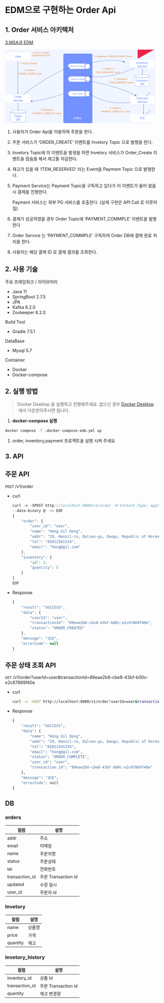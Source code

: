 # EDM으로 구현하는 Order Api

## 1. Order 서비스 아키텍처

[3.MSA과 EDM](https://www.notion.so/3-MSA-EDM-a8eb91c9d6bf453d9a510e0bce75b107) 

![Untitled](images/Untitled.png)

1. 사용자가 Order Api을 이용하여 주문을 한다. 
2. 주문 서비스가  ‘ORDER_CREATE’ 이벤트를 Invetory Topic 으로 발행을 한다. 
3. Invetory Topic에 이 이벤트을 발생을 하면 Invetory 서비스가 Order_Create 이벤트을 컴슘을 해서 재고들 차감한다. 
4. 재고가 있을 때 ‘ITEM_RESERVED’ 라는 Event을 Payment Topic 으로 발행한다. 
5. Payment Service는 Payment Topic을 구독하고 있다가 이 이벤트가 들어 왔을 시 결제을 진행한다. 
    
    Payment 서비스는 외부 PG 서비스를 호출한다. (실제 구현은 API Call 로 이루어짐)
    
6. 결제가 성공하였을 경우  Order Topic에 ‘PAYMENT_COMMPLE’ 이벤트을 발행한다
7. Order Service 는 ‘PAYMENT_COMMPLE’ 구독하여 Order DB에 결제 완료 처리을 한다. 
8. 사용자는 해당 결제 ID 로 결제 결과를 조회한다. 

## 2. 사용 기술

주요 프레임워크 / 라이브러리

- Java 11
- SpringBoot 2.7.5
- JPA
- Kafka 6.2.0
- Zookeeper 6.2.0

Build Tool

- Gradle 7.5.1

DataBase

- Mysql 5.7

Container

- Docker
- Docker-compose

## 2. 실행 방법

> Docker Desktop 을 실행하고 진행해주세요. 없으신 경우 [Docker Desktop](https://www.docker.com/products/docker-desktop/)  에서 다운받아주시면 됩니다.
> 
1. ****docker-compose 실행****

```bash
docker compose -f .docker-compose-edm.yml up
```

1. order, inventory,payment 프로젝트을 실행 시켜 주세요

## 3. API

## 주문 API

`POST` /v1/order

- curl
    
    ```jsx
    curl -v -XPOST http://localhost:8080/v1/order -H'Content-Type: application/json' \
    --data-binary @- << EOF
    {
        "order": {
            "user_id": "user",
            "name": "Hong Gil Dong",
            "addr": "29, Hansil-ro, Dalseo-gu, Daegu, Republic of Korea",
            "tel": "01012341234",
            "email": "hong@gil.com"
        },
        "inventory": {
            "id": 2, 
            "quantity": 5
        }
    } 
    EOF
    ```
    
- Response
    
    ```jsx
    {
        "result": "SUCCESS",
        "data": {
            "userId": "user",
            "transactionId": "89eae2b8-cbe8-43bf-b00c-e2c67869f40e",
            "status": "ORDER_CREATED"
        },
        "message": "성공",
        "errorCode": null
    }
    ```
    

## 주문 상태 조회 API

`GET` /v1/order?userId=user&transactionId=89eae2b8-cbe8-43bf-b00c-e2c67869f40e

- curl
    
    ```bash
    curl -v -XGET http://localhost:8080/v1/order?userId=user&transactionId=89eae2b8-cbe8-43bf-b00c-e2c67869f40e
    ```
    
- Response
    
    ```bash
    {
        "result": "SUCCESS",
        "data": {
            "name": "Hong Gil Dong",
            "addr": "29, Hansil-ro, Dalseo-gu, Daegu, Republic of Korea",
            "tel": "01012341234",
            "email": "hong@gil.com",
            "status": "ORDER_COMPLETE",
            "user_id": "user",
            "transaction_id": "89eae2b8-cbe8-43bf-b00c-e2c67869f40e"
        },
        "message": "성공",
        "errorCode": null
    }
    ```
    
## DB

### orders

| 컬럼 | 설명 |
| --- | --- |
| addr | 주소 |
| email | 이메일 |
| name | 주문자명 |
| status | 주문상태 |
| tel | 전화번호 |
| transaction_id | 주문 Transaction id |
| updated | 수정 일시  |
| user_id | 주문자 id |

### Invetory

| 컬럼 | 설명 |
| --- | --- |
| name | 상품명 |
| price | 가격 |
| quantity | 재고 |

### Invetory_history

| 컬럼 | 설명 |
| --- | --- |
| inventory_id | 상품 Id |
| transaction_id | 주문 Transaction id |
| quantity | 재고 변경량 |
